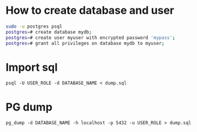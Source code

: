 # How to create database and user

```bash
sudo -u postgres psql
postgres=# create database mydb;
postgres=# create user myuser with encrypted password 'mypass';
postgres=# grant all privileges on database mydb to myuser;
```

# Import sql
```
psql -U USER_ROLE -d DATABASE_NAME < dump.sql
```
# PG dump
```
pg_dump -d DATABASE_NAME -h localhost -p 5432 -u USER_ROLE > dump.sql 
```
